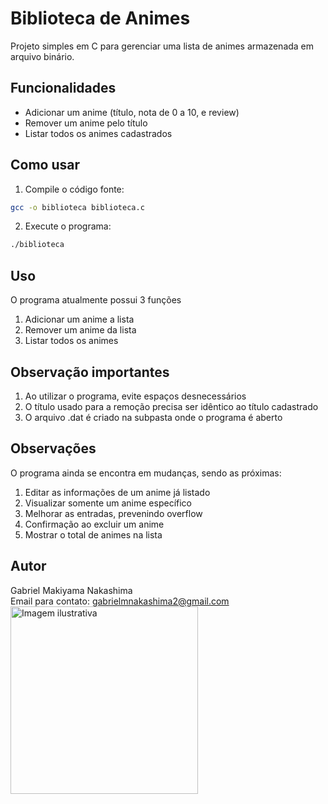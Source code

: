 
# Biblioteca de Animes 


Projeto simples em C para gerenciar uma lista de animes armazenada em arquivo binário.

## Funcionalidades

- Adicionar um anime (título, nota de 0 a 10, e review)
- Remover um anime pelo título
- Listar todos os animes cadastrados

## Como usar

1. Compile o código fonte:
```bash
gcc -o biblioteca biblioteca.c
```
2. Execute o programa:
```bash
./biblioteca
```
## Uso
O programa atualmente possui 3 funções
1. Adicionar um anime a lista
2. Remover um anime da lista
3. Listar todos os animes

## Observação importantes
1. Ao utilizar o programa, evite espaços desnecessários
2. O título usado para a remoção precisa ser idêntico ao título cadastrado
3. O arquivo .dat é criado na subpasta onde o programa é aberto


## Observações
O programa ainda se encontra em mudanças, sendo as próximas:
1. Editar as informações de um anime já listado
2. Visualizar somente um anime específico
3. Melhorar as entradas, prevenindo overflow
4. Confirmação ao excluir um anime
5. Mostrar o total de animes na lista

## Autor
Gabriel Makiyama Nakashima  
Email para contato: gabrielmnakashima2@gmail.com <img src="https://cdn.worldvectorlogo.com/logos/official-gmail-icon-2020-.svg" width="12">  
<img src="https://bit.ly/frierenjpg" alt="Imagem ilustrativa" width="300"/>

